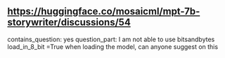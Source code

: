 ## https://huggingface.co/mosaicml/mpt-7b-storywriter/discussions/54

contains_question: yes
question_part: I am not able to use bitsandbytes load_in_8_bit =True when loading the model, can anyone suggest on this